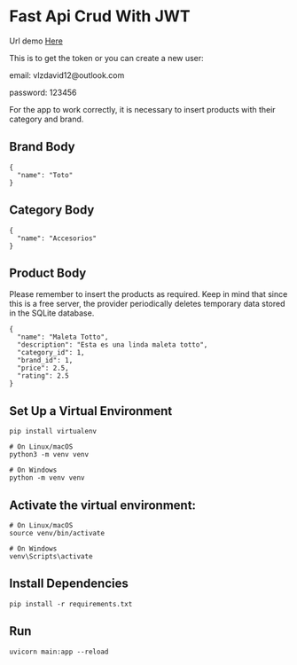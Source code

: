 # Fast Api Crud With JWT

Url demo [Here](https://fastapi-example-zkqn.onrender.com/docs)

This is to get the token or you can create a new user:
<p>email: vlzdavid12@outlook.com</p>
<p>password: 123456</p>

<p>For the app to work correctly, it is necessary to insert products with their category and brand.</p>

## Brand Body
```
{
  "name": "Toto"
}

```
## Category Body
```
{
  "name": "Accesorios"
}
```
## Product Body
<p>Please remember to insert the products as required. Keep in mind that since this is a free server, the provider periodically deletes temporary data stored in the SQLite database.</p>

```
{
  "name": "Maleta Totto",
  "description": "Esta es una linda maleta totto",
  "category_id": 1,
  "brand_id": 1,
  "price": 2.5,
  "rating": 2.5
}
```




## Set Up a Virtual Environment
```
pip install virtualenv

# On Linux/macOS
python3 -m venv venv

# On Windows
python -m venv venv

```
## Activate the virtual environment:

```
# On Linux/macOS
source venv/bin/activate

# On Windows
venv\Scripts\activate
```

## Install Dependencies

```
pip install -r requirements.txt
```

## Run
```
uvicorn main:app --reload
```

